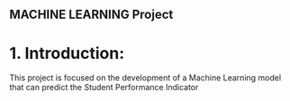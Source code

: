 ## MACHINE LEARNING Project
# 1. Introduction:
This project is focused on the development of a Machine Learning model that can predict the Student Performance Indicator